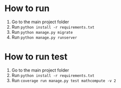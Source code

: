 # How to run
1. Go to the main project folder
2. Run `python install -r requirements.txt`
3. Run `python manage.py migrate`
4. Run `python manage.py runserver` 

# How to run test
1. Go to the main project folder
2. Run `python install -r requirements.txt`
3. Run `coverage run manage.py test mathcompute -v 2`
